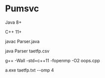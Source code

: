 # Pumsvc

Java 8+

C++ 11+



javac Parser.java

java Parser taetfp.csv

g++ -Wall -std=c++11 -fopenmp -O2 oops.cpp

a.exe taetfp.txt --omp 4
